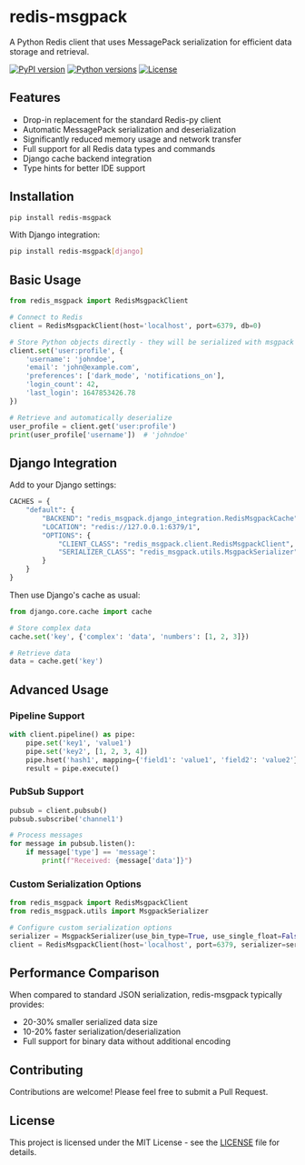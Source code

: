 # redis-msgpack

A Python Redis client that uses MessagePack serialization for efficient data storage and retrieval.

[![PyPI version](https://img.shields.io/pypi/v/redis-msgpack.svg)](https://pypi.org/project/redis-msgpack/)
[![Python versions](https://img.shields.io/pypi/pyversions/redis-msgpack.svg)](https://pypi.org/project/redis-msgpack/)
[![License](https://img.shields.io/pypi/l/redis-msgpack.svg)](https://github.com/yourusername/redis-msgpack/blob/main/LICENSE)

## Features

- Drop-in replacement for the standard Redis-py client
- Automatic MessagePack serialization and deserialization
- Significantly reduced memory usage and network transfer
- Full support for all Redis data types and commands
- Django cache backend integration
- Type hints for better IDE support

## Installation

```bash
pip install redis-msgpack
```

With Django integration:

```bash
pip install redis-msgpack[django]
```

## Basic Usage

```python
from redis_msgpack import RedisMsgpackClient

# Connect to Redis
client = RedisMsgpackClient(host='localhost', port=6379, db=0)

# Store Python objects directly - they will be serialized with msgpack
client.set('user:profile', {
    'username': 'johndoe',
    'email': 'john@example.com',
    'preferences': ['dark_mode', 'notifications_on'],
    'login_count': 42,
    'last_login': 1647853426.78
})

# Retrieve and automatically deserialize
user_profile = client.get('user:profile')
print(user_profile['username'])  # 'johndoe'
```

## Django Integration

Add to your Django settings:

```python
CACHES = {
    "default": {
        "BACKEND": "redis_msgpack.django_integration.RedisMsgpackCache",
        "LOCATION": "redis://127.0.0.1:6379/1",
        "OPTIONS": {
            "CLIENT_CLASS": "redis_msgpack.client.RedisMsgpackClient",
            "SERIALIZER_CLASS": "redis_msgpack.utils.MsgpackSerializer",
        }
    }
}
```

Then use Django's cache as usual:

```python
from django.core.cache import cache

# Store complex data
cache.set('key', {'complex': 'data', 'numbers': [1, 2, 3]})

# Retrieve data
data = cache.get('key')
```

## Advanced Usage

### Pipeline Support

```python
with client.pipeline() as pipe:
    pipe.set('key1', 'value1')
    pipe.set('key2', [1, 2, 3, 4])
    pipe.hset('hash1', mapping={'field1': 'value1', 'field2': 'value2'})
    result = pipe.execute()
```

### PubSub Support

```python
pubsub = client.pubsub()
pubsub.subscribe('channel1')

# Process messages
for message in pubsub.listen():
    if message['type'] == 'message':
        print(f"Received: {message['data']}")
```

### Custom Serialization Options

```python
from redis_msgpack import RedisMsgpackClient
from redis_msgpack.utils import MsgpackSerializer

# Configure custom serialization options
serializer = MsgpackSerializer(use_bin_type=True, use_single_float=False)
client = RedisMsgpackClient(host='localhost', port=6379, serializer=serializer)
```

## Performance Comparison

When compared to standard JSON serialization, redis-msgpack typically provides:

- 20-30% smaller serialized data size
- 10-20% faster serialization/deserialization
- Full support for binary data without additional encoding

## Contributing

Contributions are welcome! Please feel free to submit a Pull Request.

## License

This project is licensed under the MIT License - see the [LICENSE](LICENSE) file for details.